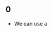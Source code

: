 ## 0
- We can use a <script> tag to add JavaScript code to a page.
- The type and language attributes are not required.
- A script in an external file can be inserted with `<script src="path/to/script.js"></script>`.
  
- As a rule, only the simplest scripts are put into HTML. More complex ones reside in separate files.
- The benefit of a separate file is that the browser will download it and **store it in its cache**, other pages that reference the same script will take it from the cache instead of downloading it, so the file is actually downloaded only once, this reduces traffic and makes pages faster.
  
- If src is set, the script content (content inside the script tag) is ignored.


## 1
- Statements are syntax constructs and commands that perform actions.
  ```javascript
  alert('Hello');
  alert('World');
  ```
- Statements can be separated with a semicolon (optional).
- A semicolon may be omitted in most cases when a line break exists, JavaScript interprets the line break as an “implicit” semicolon. This is called an `automatic semicolon insertion`.
- In most cases, a newline implies a semicolon. But “in most cases” does not mean “always”! Thus it's recommend putting semicolons between statements even if they are separated by newlines. This rule is widely adopted by the community.

- One-line comments start with two forward slash characters //.
- Multiline comments start with a forward slash and an asterisk /* and end with an asterisk and a forward slash */.
- Nested comments are not supported!
  - There may not be /*...*/ inside another /*...*/. Such code will die with an error:
 
  
## 2
- `use strict` or `use strict`, when used in any Execution context (function) of a script, that Execution context (function) of script works the “modern” way. If used in the top Global Execution context, the whole script work modern way.
- Scoping in JS is done using {}, except in case of objects.
- Modern JavaScript supports “classes” and “modules” – advanced language structures (we’ll surely get to them), that enable use strict automatically. 

  
## 3
- A variable is a “named storage” for data.
- Variable declaration and assignment.
- Declaration is done using `let`, `const`, `var` and assignment is done using `=`.
- A variable should be declared only once. A repeated declaration of the same variable is an error (in strict mode or with modern declaration tool let,const not with var).
- Naming a variable: 
  - The name must contain only letters, digits, or the symbols $ and _.
  - The first character must not be a digit.
- `Case matters and Non-Latin letters are allowed, but not recommended`
- There is a widespread practice to use constants as aliases for difficult-to-remember values that are known prior to execution. Such constants are named using capital letters and underscores. Capital-named constants are only used as aliases for “hard-coded” values.
- Don't use keywords to name variables it's not allowed.
  
  
## 4
- JavaScript, are called “dynamically typed”, meaning that there exist data types, but variables are not bound to any of them. Any var can store any type of value at any time.
  - `Value has type not variable`
- There are eight basic data types in JavaScript:
  - Number
  - BigInt
  - String
  - Boolean
  - Null
  - Undefined
  - Object
  - Symbol
- `typeof` operator returns the type of the argument.
  - As an operator: `typeof x`.
  - As a function: `typeof(x)`.
  - The result of typeof null is "object". That’s an officially recognized error in typeof behavior, coming from the early days of JavaScript and kept for compatibility. Definitely, null is not an object. It is a special value with a separate type of its own.
  - There’s no special “function” type in JavaScript. Functions belong to the object type. But typeof treats them differently, returning "function". 
- Special numeric values
  - `Infinity` represents the mathematical Infinity ∞. It is a special value that’s greater than any number.
  - `NaN` represents a computational error. It is a result of an incorrect or an undefined mathematical operation. NaN is sticky. Any further operation on NaN returns NaN.
  - `-Infinity` is a special value that’s smaller than any number.
- Doing maths is “safe” in JavaScript. We can do anything: divide by zero, treat non-numeric strings as numbers, etc. The script will never stop with a fatal error (“die”). At worst, we’ll get NaN as the result.
- JS don't have characters.
  
  
## 5
- Tools to interact with user through browser:
  - `alert(mgs)` It shows a message and waits for the user to press “OK”.
    - The call to alert does not return a value. Or, in other words, it returns undefined.
  - `prompt(title, default)` It shows a modal window with a text message, an input field for the visitor, and the buttons OK(return input)/Cancel(return null).
    - prompt accept 2 arguments: The text to show the visitor, and an optional second parameter, the initial value for the input field.
  - `confirm()` The function confirm shows a modal window with a question and two buttons: OK(return true) and Cancel(return false).
- Limitations with these interaction:
  - The exact location of the modal window is determined by the browser. Usually, it’s in the center.
  - The exact look of the window also depends on the browser. We can’t modify it.
- `alert` is for output, `prompt` is for input and `confirm` is for confirmation.

  
## 6
- Most of the time, operators and functions automatically convert the values given to them to the right type, this is called type coersion.
- We can also change the type of value explicitly this is called type conversion.
  - The three most widely used type conversions are to string, to number, and to boolean.
    - `String(value)` This is string conversion, the conversion to string is usually obvious for primitive values.
    - `Number(value)` There are some rules in this conversion
      - `undefined` become `NaN`
      - `null` become `0`
      - `true/false` become `1/0`
      - `string` is read “as is”, whitespaces from both sides are ignored. An `empty string` becomes `0`. An `error` gives `NaN`.
    - `Boolean(value)` 
      - `0`, `null`, `undefined`, `NaN`, `""` become `false` (falsy value), any other value is `true`.
      - `"0"` and space-only strings like `" "` are `true` as a boolean


## 7
- Operand and operator, operator can be unary, binary, ternary etc.
- Arithematic Operators are: `+` `-` `*` `/` `%` `**`.
- String concatenation: the plus operator + sums numbers but, if the binary + is applied to strings, it merges (concatenates) them.
  > Note that if any of the operands is a string, then the other one is converted to a string too.
- The binary `+` is the only operator that supports strings in such a way. Other arithmetic operators work only with numbers and always convert their operands to numbers.
- unary `+` does the same thing as Number(...), but is shorter.
  ```javascript
  // No effect on numbers
  let x = 1;
  alert( +x ); // 1

  let y = -2;
  alert( +y ); // -2

  // Converts non-numbers
  alert( +true ); // 1
  alert( +"" );   // 0
  ```
- **Remember about precedence and associativity**
- An assignment `=` operator has a very low priority of 3. It assigns r-value to l-value(address) and return the assigned value.
> All operators in JavaScript return a value.
- An interesting feature is the ability to chain assignments.
  ```javascript
  a = b = c = 10;
  ```
  - This assign 10 to c then return 10 which is assigned to b then the returned 10 is assigned to a.
- Other operators are `+=` `-=` `*=` `/=` `%=` `**=` `++` `--`
- Increment/decrement can only be applied to variables. Trying to use it on a value like 5++ will give an error.
- The operators ++/-- can be used inside expressions as well. Their precedence is higher than most other arithmetical operations.
- Bitwise Operator: Bitwise operators treat arguments as 32-bit integer numbers and work on the level of their binary representation.
  - `&` `|` `~` `^` `>>` `<<` `>>>` 
- the comma operator `,` has very low precedence, lower than `=` it’s used to write shorter code.
  - The comma operator allows us to evaluate several expressions, dividing them with a comma `,`. Each of them is evaluated but only the result of the last one is returned.
  - Comma is a very sensitive operator so while using always make sure you use parenthesis, without parenthesis it gives the first and ignores the rest
    ```javascript
    alert(a=1,b=4,c=a*b)  \\1 no parenthesis so return a=1 and ignored rest.
    alert((a=1,b=4,c=a*b))  \\4 returned value of (a=1,b=4,c=a*b) which is c=a*b (the last result)
    ```

  
## 8
- Comparision operators `>` `<` `>=` `<=` `==` `===` `!=`, they return either `true` or `false`
- `String Comparisions`, the algorithm to compare two strings is simple:
  - Compare the first character of both strings.
  - If the first character from the first string is greater (or less) than the other string’s, then the first string is greater (or less) than the second. We’re done.
  - Otherwise, if both strings’ first characters are the same, compare the second characters the same way.
  - Repeat until the end of either string.
  - If both strings end at the same length and all characters are equal, then they are equal. Otherwise, the longer string is greater.
- The comparison algorithm given above is roughly equivalent to the one used in dictionaries or phone books, but it’s not exactly the same. It is the `unicode order`.
- When comparing values of different types, JavaScript converts the values to numbers.
- `==` VS `===`
  - `==` do type coersion on encountering different values while `===` do strict check
- For maths and other comparisons `<` `>` `<=` `>=` null/undefined are converted to numbers: 
  - null becomes 0, while undefined becomes NaN.
- A Strange CASE of comparision:
  ```javascript
  alert( null > 0 );  // (1) false
  alert( null == 0 ); // (2) false
  alert( null >= 0 ); // (3) true
  ```
  - The results are simple to evaluate, > < >= <= convert them into number but in case of ==, undefined and null equal each other and don’t equal anything else.
  - Remember with undefined in upper example it will be false all the time as undefined convert to NaN and NaN is always false and with == undefined only equal null.

                                                   
## 9
- Conditional branching can be done using `if-else if-else` ladder or `?:` ternary operator.
- `if-else` is conditional execution and `?:` is conditional assignment.
- We can chain multiple ternary operators condition under conditions.


## 10
- Logical operators are `&&` `||` `!` `??`.
- Remember about short circuiting.
- Precedence of AND `&&` is higher than OR `||`
- Although && and || act as replacement of if but, don’t replace if with || or &&.
- `!`, converts the operand to boolean type then returns the inverse value.
- `??` is null coalescing operator is just the OR operator but it only consider `undefined` and `null` as falsy value.
  - `||` returns the first truthy value.
  - `??` returns the first defined value.
- `??` has even lower precedence than `||`.
- Due to safety reasons, JavaScript forbids using ?? together with && and || operators, unless the precedence is explicitly specified with parentheses otherwise it will throw error.
                                                   
                                                   
                                        
                                       
